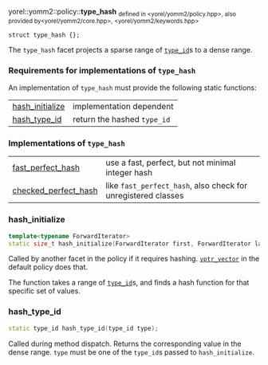 yorel::yomm2::policy::**type_hash**
<sub>defined in <yorel/yomm2/policy.hpp>, also provided by<yorel/yomm2/core.hpp>, <yorel/yomm2/keywords.hpp></sub>
```
struct type_hash {};
```
The `type_hash` facet projects a sparse range of [`type_id`](/yomm2/reference/type_id.html)s to a dense range.

### Requirements for implementations of `type_hash`

An implementation of `type_hash` must provide the following static functions:

|                                     |                             |
| ----------------------------------- | --------------------------- |
| [hash_initialize](#hash_initialize) | implementation dependent    |
| [hash_type_id](#hash_type_id)       | return the hashed `type_id` |

### Implementations of `type_hash`

|                               |                                                               |
| ----------------------------- | ------------------------------------------------------------- |
| [fast_perfect_hash](/yomm2/reference/policy-fast_perfect_hash.html)    | use a fast, perfect, but not minimal integer hash             |
| [checked_perfect_hash](/yomm2/reference/policy-fast_perfect_hash.html) | like `fast_perfect_hash`, also check for unregistered classes |


### hash_initialize

```c++
template<typename ForwardIterator>
static size_t hash_initialize(ForwardIterator first, ForwardIterator last);
```

Called by another facet in the policy if it requires hashing.
[`vptr_vector`](/yomm2/reference/policy-vptr_vector.html) in the default policy does that.

The function takes a range of [`type_id`](/yomm2/reference/type_id.html)s, and finds a hash function for that
specific set of values.

### hash_type_id

```c++
static type_id hash_type_id(type_id type);
```

Called during method dispatch. Returns the corresponding value in the dense
range. `type` must be one of the `type_id`s passed to `hash_initialize`.
